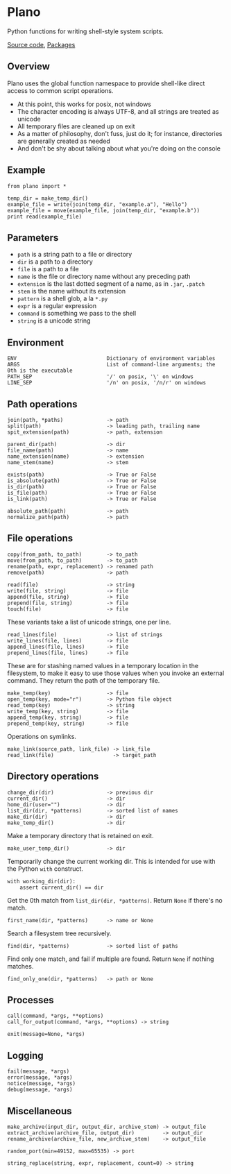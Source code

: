 # Plano

Python functions for writing shell-style system scripts.

[Source code](https://github.com/ssorj/plano), [Packages]({{site_url}}/projects/magnum.html#plano)

## Overview

Plano uses the global function namespace to provide shell-like direct
access to common script operations.

 - At this point, this works for posix, not windows
 - The character encoding is always UTF-8, and all strings are treated
   as unicode
 - All temporary files are cleaned up on exit
 - As a matter of philosophy, don't fuss, just do it; for instance,
   directories are generally created as needed
 - And don't be shy about talking about what you're doing on the
   console

## Example

    from plano import *
    
    temp_dir = make_temp_dir()
    example_file = write(join(temp_dir, "example.a"), "Hello")
    example_file = move(example_file, join(temp_dir, "example.b"))
    print read(example_file)

## Parameters

 - `path` is a string path to a file or directory
 - `dir` is a path to a directory
 - `file` is a path to a file
 - `name` is the file or directory name without any preceding path
 - `extension` is the last dotted segment of a name, as in `.jar`, `.patch`
 - `stem` is the name without its extension
 - `pattern` is a shell glob, a la `*.py`
 - `expr` is a regular expression
 - `command` is something we pass to the shell
 - `string` is a unicode string

## Environment

    ENV                             Dictionary of environment variables
    ARGS                            List of command-line arguments; the 0th is the executable
    PATH_SEP                        '/' on posix, '\' on windows
    LINE_SEP                        '/n' on posix, '/n/r' on windows

## Path operations

    join(path, *paths)              -> path
    split(path)                     -> leading path, trailing name
    spit_extension(path)            -> path, extension

    parent_dir(path)                -> dir
    file_name(path)                 -> name
    name_extension(name)            -> extension
    name_stem(name)                 -> stem

    exists(path)                    -> True or False
    is_absolute(path)               -> True or False
    is_dir(path)                    -> True or False
    is_file(path)                   -> True or False
    is_link(path)                   -> True or False

    absolute_path(path)             -> path
    normalize_path(path)            -> path

## File operations

    copy(from_path, to_path)        -> to_path
    move(from_path, to_path)        -> to_path
    rename(path, expr, replacement) -> renamed path
    remove(path)                    -> path

    read(file)                      -> string
    write(file, string)             -> file
    append(file, string)            -> file
    prepend(file, string)           -> file
    touch(file)                     -> file

These variants take a list of unicode strings, one per line.

    read_lines(file)                -> list of strings
    write_lines(file, lines)        -> file
    append_lines(file, lines)       -> file
    prepend_lines(file, lines)      -> file

These are for stashing named values in a temporary location in the
filesystem, to make it easy to use those values when you invoke an
external command.  They return the path of the temporary file.

    make_temp(key)                  -> file
    open_temp(key, mode="r")        -> Python file object
    read_temp(key)                  -> string
    write_temp(key, string)         -> file
    append_temp(key, string)        -> file
    prepend_temp(key, string)       -> file

Operations on symlinks.

    make_link(source_path, link_file) -> link_file
    read_link(file)                   -> target_path

## Directory operations

    change_dir(dir)                 -> previous dir
    current_dir()                   -> dir
    home_dir(user="")               -> dir
    list_dir(dir, *patterns)        -> sorted list of names
    make_dir(dir)                   -> dir
    make_temp_dir()                 -> dir

Make a temporary directory that is retained on exit.

    make_user_temp_dir()            -> dir

Temporarily change the current working dir.  This is intended for use
with the Python `with` construct.

    with working_dir(dir):
        assert current_dir() == dir

Get the 0th match from `list_dir(dir, *patterns)`.  Return `None` if
there's no match.

    first_name(dir, *patterns)      -> name or None

Search a filesystem tree recursively.

    find(dir, *patterns)            -> sorted list of paths

Find only one match, and fail if multiple are found.  Return `None` if
nothing matches.

    find_only_one(dir, *patterns)   -> path or None

## Processes

    call(command, *args, **options)
    call_for_output(command, *args, **options) -> string

    exit(message=None, *args)

## Logging

    fail(message, *args)
    error(message, *args)
    notice(message, *args)
    debug(message, *args)

## Miscellaneous

    make_archive(input_dir, output_dir, archive_stem) -> output_file
    extract_archive(archive_file, output_dir)         -> output_dir
    rename_archive(archive_file, new_archive_stem)    -> output_file

    random_port(min=49152, max=65535) -> port

    string_replace(string, expr, replacement, count=0) -> string
